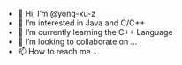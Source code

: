 - 👋 Hi, I’m @yong-xu-z
- 👀 I’m interested in Java and C/C++
- 🌱 I’m currently learning the C++ Language
- 💞️ I’m looking to collaborate on ...
- 📫 How to reach me ...

<!---
yong-xu-z/yong-xu-z is a ✨ special ✨ repository because its `README.md` (this file) appears on your GitHub profile.
You can click the Preview link to take a look at your changes.
--->
